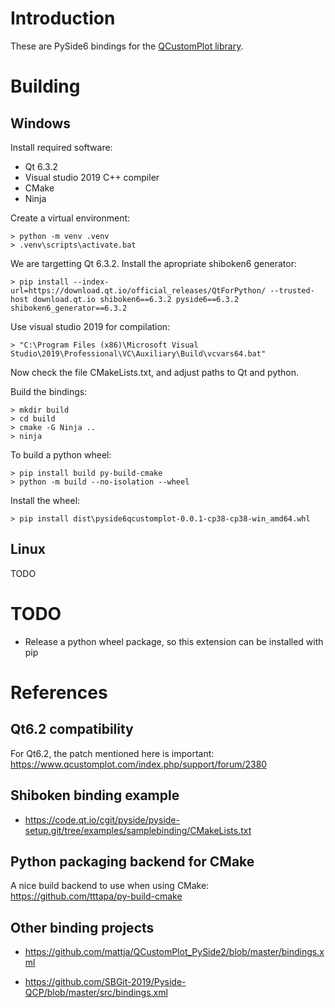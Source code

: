 
# Introduction

These are PySide6 bindings for the [QCustomPlot library](https://www.qcustomplot.com/).

# Building

## Windows

Install required software:
- Qt 6.3.2
- Visual studio 2019 C++ compiler
- CMake
- Ninja

Create a virtual environment:

    > python -m venv .venv
    > .venv\scripts\activate.bat

We are targetting Qt 6.3.2. Install the apropriate shiboken6 generator:

    > pip install --index-url=https://download.qt.io/official_releases/QtForPython/ --trusted-host download.qt.io shiboken6==6.3.2 pyside6==6.3.2 shiboken6_generator==6.3.2

Use visual studio 2019 for compilation:

    > "C:\Program Files (x86)\Microsoft Visual Studio\2019\Professional\VC\Auxiliary\Build\vcvars64.bat"

Now check the file CMakeLists.txt, and adjust paths to Qt and python.

Build the bindings:

    > mkdir build
    > cd build
    > cmake -G Ninja ..
    > ninja

To build a python wheel:

    > pip install build py-build-cmake
    > python -m build --no-isolation --wheel

Install the wheel:

    > pip install dist\pyside6qcustomplot-0.0.1-cp38-cp38-win_amd64.whl

## Linux

TODO

# TODO

- Release a python wheel package, so this extension can be installed with pip

# References

## Qt6.2 compatibility

For Qt6.2, the patch mentioned here is important: https://www.qcustomplot.com/index.php/support/forum/2380

## Shiboken binding example

- https://code.qt.io/cgit/pyside/pyside-setup.git/tree/examples/samplebinding/CMakeLists.txt

## Python packaging backend for CMake

A nice build backend to use when using CMake: https://github.com/tttapa/py-build-cmake

## Other binding projects

- https://github.com/mattja/QCustomPlot_PySide2/blob/master/bindings.xml

- https://github.com/SBGit-2019/Pyside-QCP/blob/master/src/bindings.xml
